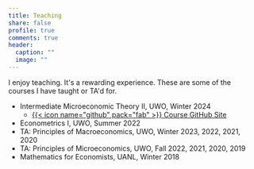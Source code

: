 ```yaml
---
title: Teaching
share: false
profile: true
comments: true
header:
  caption: ""
  image: ""
---
```


I enjoy teaching. It's a rewarding experience. These are some of the courses I have taught or TA'd for.

- Intermediate Microeconomic Theory II, UWO, Winter 2024 
  - [{{< icon name="github" pack="fab" >}} Course GitHub Site](https://github.com/hans-mtz/EC2151-UWO)
- Econometrics I, UWO, Summer 2022
- TA: Principles of Macroeconomics, UWO, Winter 2023, 2022, 2021, 2020
- TA: Principles of Microeconomics, UWO, Fall 2022, 2021, 2020, 2019
- Mathematics for Economists, UANL, Winter 2018